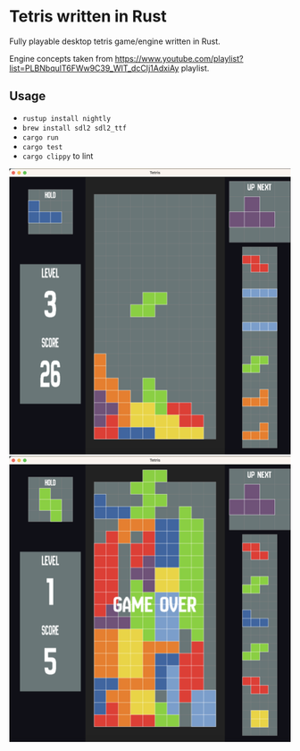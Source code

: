 # Tetris written in Rust

Fully playable desktop tetris game/engine written in Rust.

Engine concepts taken from https://www.youtube.com/playlist?list=PLBNbqulT6FWw9C39_WIT_dcCIj1AdxiAy playlist. 

## Usage

- `rustup install nightly`
- `brew install sdl2 sdl2_ttf`
- `cargo run`
- `cargo test`
- `cargo clippy` to lint

![alt tag](https://raw.githubusercontent.com/xTrinch/tetris-rust/master/images/5.png)
![alt tag](https://raw.githubusercontent.com/xTrinch/tetris-rust/master/images/3.png)
